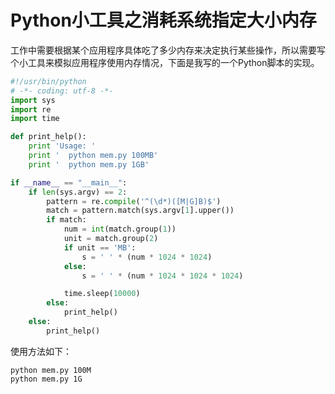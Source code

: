 # Python小工具之消耗系统指定大小内存

工作中需要根据某个应用程序具体吃了多少内存来决定执行某些操作，所以需要写个小工具来模拟应用程序使用内存情况，下面是我写的一个Python脚本的实现。

``` python
#!/usr/bin/python
# -*- coding: utf-8 -*-
import sys
import re
import time

def print_help():
    print 'Usage: '
    print '  python mem.py 100MB'
    print '  python mem.py 1GB'

if __name__ == "__main__":
    if len(sys.argv) == 2:
        pattern = re.compile('^(\d*)([M|G]B)$')
        match = pattern.match(sys.argv[1].upper())
        if match:
            num = int(match.group(1))
            unit = match.group(2)
            if unit == 'MB':
                s = ' ' * (num * 1024 * 1024)
            else:
                s = ' ' * (num * 1024 * 1024 * 1024)

            time.sleep(10000)
        else:
            print_help()
    else:
        print_help()
```

使用方法如下：

``` shell
python mem.py 100M
python mem.py 1G
```
